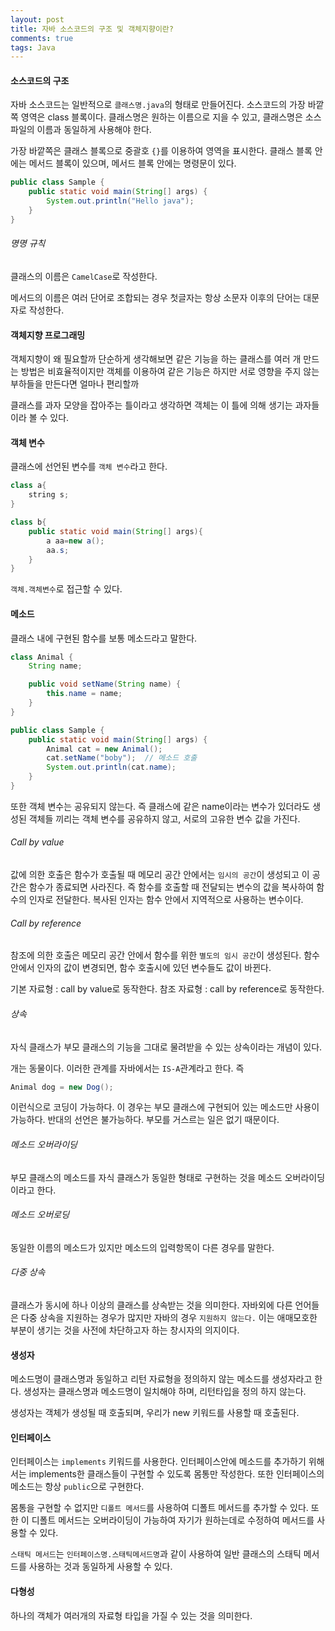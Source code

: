 ```yaml
---
layout: post
title: 자바 소스코드의 구조 및 객체지향이란?
comments: true
tags: Java
---
```


<h4>소스코드의 구조</h4>

자바 소스코드는 일반적으로 `클래스명.java`의 형태로 만들어진다. 소스코드의 가장 바깥쪽 영역은 class 블록이다. 클래스명은 원하는 이름으로 지을 수 있고, 클래스명은 소스파일의 이름과 동일하게 사용해야 한다.

가장 바깥쪽은 클래스 블록으로 중괄호 `{}`를 이용하여 영역을 표시한다. 클래스 블록 안에는 메서드 블록이 있으며, 메서드 블록 안에는 명령문이 있다.

```java
public class Sample {
    public static void main(String[] args) {
        System.out.println("Hello java");
    }
}
```

<h6>명명 규칙</h6>

클래스의 이름은 `CamelCase`로 작성한다. 

메서드의 이름은 여러 단어로 조합되는 경우 첫글자는 항상 소문자 이후의 단어는 대문자로 작성한다.

<h4>객체지향 프로그래밍</h4>

객체지향이 왜 필요할까 단순하게 생각해보면 같은 기능을 하는 클래스를 여러 개 만드는 방법은 비효율적이지만 객체를 이용하여 같은 기능은 하지만 서로 영향을 주지 않는 부하들을 만든다면 얼마나 편리할까

클래스를 과자 모양을 잡아주는 틀이라고 생각하면 객체는 이 틀에 의해 생기는 과자들이라 볼 수 있다.

<h4>객체 변수</h4>

클래스에 선언된 변수를 `객체 변수`라고 한다.

```java
class a{
    string s;
}

class b{
    public static void main(String[] args){
        a aa=new a();
        aa.s;
    }
}
```

`객체.객체변수`로 접근할 수 있다.

<h4>메소드</h4>

클래스 내에 구현된 함수를 보통 메소드라고 말한다.

```java
class Animal {
    String name;

    public void setName(String name) {
        this.name = name;
    }
}

public class Sample {
    public static void main(String[] args) {
        Animal cat = new Animal();
        cat.setName("boby");  // 메소드 호출
        System.out.println(cat.name);
    }
}
```

또한 객체 변수는 공유되지 않는다. 즉 클래스에 같은 name이라는 변수가 있더라도 생성된 객체들 끼리는 객체 변수를 공유하지 않고, 서로의 고유한 변수 값을 가진다.

<h6>Call by value</h6>

값에 의한 호출은 함수가 호출될 때 메모리 공간 안에서는 `임시의 공간`이 생성되고 이 공간은 함수가 종료되면 사라진다. 즉 함수를 호출할 때 전달되는 변수의 값을 복사하여 함수의 인자로 전달한다. 복사된 인자는 함수 안에서 지역적으로 사용하는 변수이다.

<h6>Call by reference</h6>

참조에 의한 호출은 메모리 공간 안에서 함수를 위한 `별도의 임시 공간`이 생성된다. 함수 안에서 인자의 값이 변경되면, 함수 호출시에 있던 변수들도 값이 바뀐다.

기본 자료형 : call by value로 동작한다.
참조 자료형 : call by reference로 동작한다.

<h6>상속</h6>

자식 클래스가 부모 클래스의 기능을 그대로 물려받을 수 있는 상속이라는 개념이 있다.

개는 동물이다. 이러한 관계를 자바에서는 `IS-A`관계라고 한다. 즉
```java
Animal dog = new Dog();
```

이런식으로 코딩이 가능하다. 이 경우는 부모 클래스에 구현되어 있는 메소드만 사용이 가능하다. 반대의 선언은 불가능하다. 부모를 거스르는 일은 없기 때문이다.

<h6>메소드 오버라이딩</h6>

부모 클래스의 메소드를 자식 클래스가 동일한 형태로 구현하는 것을 메소드 오버라이딩이라고 한다.

<h6>메소드 오버로딩</h6>

동일한 이름의 메소드가 있지만 메소드의 입력항목이 다른 경우를 말한다.

<h6>다중 상속</h6>

클래스가 동시에 하나 이상의 클래스를 상속받는 것을 의미한다. 자바외에 다른 언어들은 다중 상속을 지원하는 경우가 많지만 자바의 경우 `지원하지 않는다.` 이는 애매모호한 부분이 생기는 것을 사전에 차단하고자 하는 창시자의 의지이다.

<h4>생성자</h4>

메소드명이 클래스명과 동일하고 리턴 자료형을 정의하지 않는 메소드를 생성자라고 한다. 생성자는 클래스명과 메소드명이 일치해야 하며, 리턴타입을 정의 하지 않는다.

생성자는 객체가 생성될 때 호출되며, 우리가 new 키워드를 사용할 때 호출된다.

<h4>인터페이스</h4>

인터페이스는 `implements` 키워드를 사용한다. 인터페이스안에 메소드를 추가하기 위해서는 implements한 클래스들이 구현할 수 있도록 몸통만 작성한다. 또한 인터페이스의 메소드는 항상 `public`으로 구현한다.

몸통을 구현할 수 없지만 `디폴트 메서드`를 사용하여 디폴트 메서드를 추가할 수 있다. 또한 이 디폴트 메서드는 오버라이딩이 가능하여 자기가 원하는데로 수정하여 메서드를 사용할 수 있다.

`스태틱 메서드`는 `인터페이스명.스태틱메서드명`과 같이 사용하여 일반 클래스의 스태틱 메서드를 사용하는 것과 동일하게 사용할 수 있다.

<h4>다형성</h4>

하나의 객체가 여러개의 자료형 타입을 가질 수 있는 것을 의미한다.